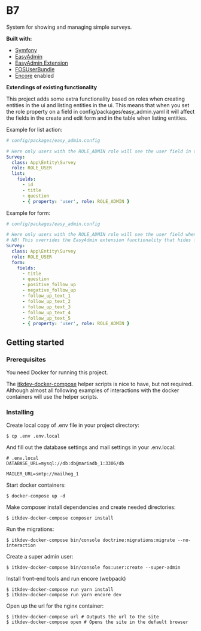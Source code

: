 # B7

System for showing and managing simple surveys.

**Built with:**
- [Symfony](https://symfony.com)
- [EasyAdmin](https://symfony.com/doc/master/bundles/EasyAdminBundle/index.html)
- [EasyAdmin Extension](https://github.com/alterphp/EasyAdminExtensionBundle)
- [FOSUserBundle](https://symfony.com/doc/master/bundles/FOSUserBundle/index.html)
- [Encore](https://symfony.com/doc/current/frontend/encore/installation.html) enabled

**Extendings of existing functionality**

This project adds some extra functionality based on roles when creating entities in the ui and listing entities in the ui.
This means that when you set the role property on a field in config/packages/easy_admin.yaml it will affect the fields in 
the create and edit form and in the table when listing entities.

Example for list action:

```yaml
# config/packages/easy_admin.config

# Here only users with the ROLE_ADMIN role will see the user field in the listing view.
Survey:
  class: App\Entity\Survey
  role: ROLE_USER
  list:
    fields:
      - id
      - title
      - question
      - { property: 'user', role: ROLE_ADMIN } 
```

Example for form:

```yaml
# config/packages/easy_admin.config

# Here only users with the ROLE_ADMIN role will see the user field when creating and editing Surveys.
# NB! This overrides the EasyAdmin extension functionality that hides fields when setting the role property.
Survey:
  class: App\Entity\Survey
  role: ROLE_USER
  form:
    fields:
      - title
      - question
      - positive_follow_up
      - negative_follow_up
      - follow_up_text_1
      - follow_up_text_2
      - follow_up_text_3
      - follow_up_text_4
      - follow_up_text_5
      - { property: 'user', role: ROLE_ADMIN }
```

## Getting started

### Prerequisites

You need Docker for running this project.

The [itkdev-docker-compose](https://github.com/aakb/itkdev-docker#helper-scripts) helper scripts is nice to have, but not required. Although almost all following examples of interactions with the docker containers will use the helper scripts. 

### Installing

Create local copy of .env file in your project directory:
```
$ cp .env .env.local
```

And fill out the database settings and mail settings in your .env.local:
```
# .env.local
DATABASE_URL=mysql://db:db@mariadb_1:3306/db

MAILER_URL=smtp://mailhog_1
```

Start docker containers:

```
$ docker-compose up -d
```

Make composer install dependencies and create needed directories:

```
$ itkdev-docker-compose composer install
```

Run the migrations:
```
$ itkdev-docker-compose bin/console doctrine:migrations:migrate --no-interaction
```

Create a super admin user:
```
$ itkdev-docker-compose bin/console fos:user:create --super-admin
```

Install front-end tools and run encore (webpack)
```
$ itkdev-docker-compose run yarn install
$ itkdev-docker-compose run yarn encore dev
```


Open up the url for the nginx container:
```
$ itkdev-docker-compose url # Outputs the url to the site
$ itkdev-docker-compose open # Opens the site in the default browser
```
